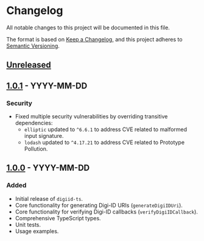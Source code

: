 # Changelog
All notable changes to this project will be documented in this file.

The format is based on [Keep a Changelog](https://keepachangelog.com/en/1.0.0/),
and this project adheres to [Semantic Versioning](https://semver.org/spec/v2.0.0.html).

## [Unreleased]

## [1.0.1] - YYYY-MM-DD
### Security
- Fixed multiple security vulnerabilities by overriding transitive dependencies:
  - `elliptic` updated to `^6.6.1` to address CVE related to malformed input signature.
  - `lodash` updated to `^4.17.21` to address CVE related to Prototype Pollution.

## [1.0.0] - YYYY-MM-DD
### Added
- Initial release of `digiid-ts`.
- Core functionality for generating Digi-ID URIs (`generateDigiIDUri`).
- Core functionality for verifying Digi-ID callbacks (`verifyDigiIDCallback`).
- Comprehensive TypeScript types.
- Unit tests.
- Usage examples.

[Unreleased]: https://github.com/pawelzelawski/digiid-ts/compare/v1.0.1...HEAD
[1.0.1]: https://github.com/pawelzelawski/digiid-ts/compare/v1.0.0...v1.0.1
[1.0.0]: https://github.com/pawelzelawski/digiid-ts/releases/tag/v1.0.0 